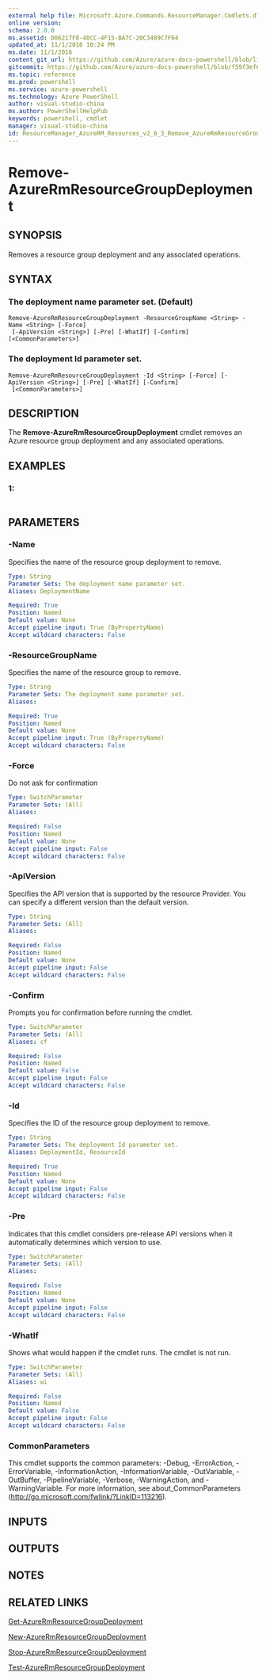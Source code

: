 ```yaml
---
external help file: Microsoft.Azure.Commands.ResourceManager.Cmdlets.dll-Help.xml
online version: 
schema: 2.0.0
ms.assetid: D06217F8-48CC-4F15-BA7C-20C3489C7F64
updated_at: 11/1/2016 10:24 PM
ms.date: 11/1/2016
content_git_url: https://github.com/Azure/azure-docs-powershell/blob/live/azureps-cmdlets-docs/ResourceManager/AzureRM.Resources/v2.0.3/Remove-AzureRmResourceGroupDeployment.md
gitcommit: https://github.com/Azure/azure-docs-powershell/blob/f59f3ef60bc592383812213e69fd77ba950759ed/azureps-cmdlets-docs/ResourceManager/AzureRM.Resources/v2.0.3/Remove-AzureRmResourceGroupDeployment.md
ms.topic: reference
ms.prod: powershell
ms.service: azure-powershell
ms.technology: Azure PowerShell
author: visual-studio-china
ms.author: PowerShellHelpPub
keywords: powershell, cmdlet
manager: visual-studio-china
id: ResourceManager_AzureRM_Resources_v2_0_3_Remove_AzureRmResourceGroupDeployment_md
---
```


# Remove-AzureRmResourceGroupDeployment

## SYNOPSIS
Removes a resource group deployment and any associated operations.

## SYNTAX

### The deployment name parameter set. (Default)
```
Remove-AzureRmResourceGroupDeployment -ResourceGroupName <String> -Name <String> [-Force]
 [-ApiVersion <String>] [-Pre] [-WhatIf] [-Confirm] [<CommonParameters>]
```

### The deployment Id parameter set.
```
Remove-AzureRmResourceGroupDeployment -Id <String> [-Force] [-ApiVersion <String>] [-Pre] [-WhatIf] [-Confirm]
 [<CommonParameters>]
```

## DESCRIPTION
The **Remove-AzureRmResourceGroupDeployment** cmdlet removes an Azure resource group deployment and any associated operations.

## EXAMPLES

### 1:
```

```

## PARAMETERS

### -Name
Specifies the name of the resource group deployment to remove.

```yaml
Type: String
Parameter Sets: The deployment name parameter set.
Aliases: DeploymentName

Required: True
Position: Named
Default value: None
Accept pipeline input: True (ByPropertyName)
Accept wildcard characters: False
```

### -ResourceGroupName
Specifies the name of the resource group to remove.

```yaml
Type: String
Parameter Sets: The deployment name parameter set.
Aliases: 

Required: True
Position: Named
Default value: None
Accept pipeline input: True (ByPropertyName)
Accept wildcard characters: False
```

### -Force
Do not ask for confirmation

```yaml
Type: SwitchParameter
Parameter Sets: (All)
Aliases: 

Required: False
Position: Named
Default value: None
Accept pipeline input: False
Accept wildcard characters: False
```

### -ApiVersion
Specifies the API version that is supported by the resource Provider.
You can specify a different version than the default version.

```yaml
Type: String
Parameter Sets: (All)
Aliases: 

Required: False
Position: Named
Default value: None
Accept pipeline input: False
Accept wildcard characters: False
```

### -Confirm
Prompts you for confirmation before running the cmdlet.

```yaml
Type: SwitchParameter
Parameter Sets: (All)
Aliases: cf

Required: False
Position: Named
Default value: False
Accept pipeline input: False
Accept wildcard characters: False
```

### -Id
Specifies the ID of the resource group deployment to remove.

```yaml
Type: String
Parameter Sets: The deployment Id parameter set.
Aliases: DeploymentId, ResourceId

Required: True
Position: Named
Default value: None
Accept pipeline input: False
Accept wildcard characters: False
```

### -Pre
Indicates that this cmdlet considers pre-release API versions when it automatically determines which version to use.

```yaml
Type: SwitchParameter
Parameter Sets: (All)
Aliases: 

Required: False
Position: Named
Default value: None
Accept pipeline input: False
Accept wildcard characters: False
```

### -WhatIf
Shows what would happen if the cmdlet runs.
The cmdlet is not run.

```yaml
Type: SwitchParameter
Parameter Sets: (All)
Aliases: wi

Required: False
Position: Named
Default value: False
Accept pipeline input: False
Accept wildcard characters: False
```

### CommonParameters
This cmdlet supports the common parameters: -Debug, -ErrorAction, -ErrorVariable, -InformationAction, -InformationVariable, -OutVariable, -OutBuffer, -PipelineVariable, -Verbose, -WarningAction, and -WarningVariable. For more information, see about_CommonParameters (http://go.microsoft.com/fwlink/?LinkID=113216).

## INPUTS

## OUTPUTS

## NOTES

## RELATED LINKS

[Get-AzureRmResourceGroupDeployment](xref:ResourceManager/AzureRM.Resources/v2.0.3/Get-AzureRmResourceGroupDeployment.md)

[New-AzureRmResourceGroupDeployment](xref:ResourceManager/AzureRM.Resources/v2.0.3/New-AzureRmResourceGroupDeployment.md)

[Stop-AzureRmResourceGroupDeployment](xref:ResourceManager/AzureRM.Resources/v2.0.3/Stop-AzureRmResourceGroupDeployment.md)

[Test-AzureRmResourceGroupDeployment](xref:ResourceManager/AzureRM.Resources/v2.0.3/Test-AzureRmResourceGroupDeployment.md)


